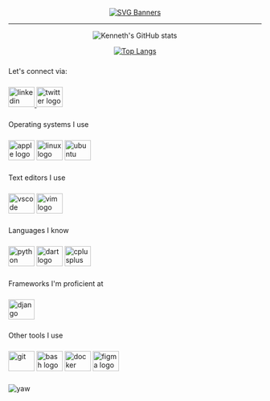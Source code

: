 <div align='center'>

[![SVG Banners](https://svg-banners.vercel.app/api?type=typeWriter&text1=Hi%20👋%20I'm%20Kenneth%20Yaw%20Obeng&width=1000&height=150)](https://github.com/Akshay090/svg-banners)
</div>

---
<div align="center">

![Kenneth's GitHub stats](https://github-readme-stats.vercel.app/api?username=yawok&theme=dark&show_icons=true)

[![Top Langs](https://github-readme-stats.vercel.app/api/top-langs/?username=yawok&layout=compact&theme=dark&count_private=true&show_icons=true)](https://github.com/anuraghazra/github-readme-stats)

</div>

###

<p align="left">Let's connect via:</p>

###

<div align="left">
  <a href="https://www.linkedin.com/in/kenneth-yaw-obeng-3276ba223/" target="_blank">
    <img src="https://raw.githubusercontent.com/maurodesouza/profile-readme-generator/master/src/assets/icons/social/linkedin/default.svg" width="52" height="40" alt="linkedin logo"  />
  </a>
  <a href="https://twitter.com/obengky" target="_blank">
    <img src="https://raw.githubusercontent.com/maurodesouza/profile-readme-generator/master/src/assets/icons/social/twitter/default.svg" width="52" height="40" alt="twitter logo"  />
  </a>
</div>

###

<p align="left">Operating systems I use</p>

###

<div align="left">
  <img src="https://cdn.jsdelivr.net/gh/devicons/devicon/icons/apple/apple-original.svg" height="40" width="52" alt="apple logo"  />
  <img src="https://cdn.jsdelivr.net/gh/devicons/devicon/icons/linux/linux-original.svg" height="40" width="52" alt="linux logo"  />
  <img src="https://cdn.jsdelivr.net/gh/devicons/devicon/icons/ubuntu/ubuntu-plain.svg" height="40" width="52" alt="ubuntu logo"  />
</div>

###

<p align="left">Text editors I use</p>

###

<div align="left">
  <img src="https://cdn.jsdelivr.net/gh/devicons/devicon/icons/vscode/vscode-original.svg" height="40" width="52" alt="vscode logo"  />
  <img src="https://cdn.jsdelivr.net/gh/devicons/devicon/icons/vim/vim-original.svg" height="40" width="52" alt="vim logo"  />
</div>

###

<p align="left">Languages I know</p>

###

<div align="left">
  <img src="https://cdn.jsdelivr.net/gh/devicons/devicon/icons/python/python-original.svg" height="40" width="52" alt="python logo"  />
  <img src="https://cdn.jsdelivr.net/gh/devicons/devicon/icons/dart/dart-original.svg" height="40" width="52" alt="dart logo"  />
  <img src="https://cdn.jsdelivr.net/gh/devicons/devicon/icons/cplusplus/cplusplus-original.svg" height="40" width="52" alt="cplusplus logo"  />
</div>

###

<p align="left">Frameworks I'm proficient at</p>

###

<div align="left">
  <img src="https://cdn.jsdelivr.net/gh/devicons/devicon/icons/django/django-plain.svg" height="40" width="52" alt="django logo"  />
</div>

###

<p align="left">Other tools I use</p>

###

<div align="left">
  <img src="https://www.vectorlogo.zone/logos/git-scm/git-scm-icon.svg" alt="git" width="52" height="40"/> 
  <img src="https://cdn.jsdelivr.net/gh/devicons/devicon/icons/bash/bash-original.svg" height="40" width="52" alt="bash logo"  />
  <img src="https://cdn.jsdelivr.net/gh/devicons/devicon/icons/docker/docker-original.svg" height="40" width="52" alt="docker logo"  />
  <img src="https://cdn.jsdelivr.net/gh/devicons/devicon/icons/figma/figma-original.svg" height="40" width="52" alt="figma logo"  />
</div>

###

<p> <img src="https://komarev.com/ghpvc/?username=yawok&label=Profile%20views&color=0e75b6&style=flat" alt="yaw" /> </p>

###
